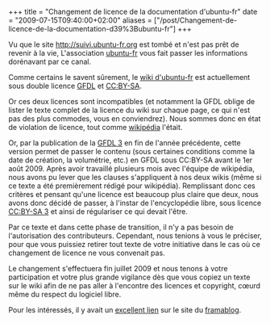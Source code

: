 +++
title = "Changement de licence de la documentation d&#39;ubuntu-fr"
date = "2009-07-15T09:40:00+02:00"
aliases = ["/post/Changement-de-licence-de-la-documentation-d39%3Bubuntu-fr"]
+++
    <p>Vu que le site <a href="http://suivi.ubuntu-fr.org" hreflang="fr">http://suivi.ubuntu-fr.org</a> est tombé et n'est pas prêt de revenir à la vie, L'association <a href="http://www.ubuntu-fr.org" hreflang="fr">ubuntu-fr</a> vous fait passer les informations dorénavant par ce canal.</p>


<p>Comme certains le savent sûrement, le <a href="http://doc.ubuntu-fr.org/" hreflang="fr">wiki d'ubuntu-fr</a> est actuellement sous double licence <a href="http://www.gnu.org/licenses/fdl-1.3.html" hreflang="en">GFDL</a> et <a href="http://creativecommons.org/licenses/by-sa/3.0/" hreflang="en">CC:BY-SA</a>.</p>


<p>Or ces deux licences sont incompatibles (et notamment la GFDL oblige de lister le texte complet de la licence du wiki sur chaque page, ce qui n'est pas des plus commodes, vous en conviendrez). Nous sommes donc en état de violation de licence, tout comme <a href="http://fr.wikipedia.org/wiki/Accueil" hreflang="fr">wikipédia</a> l'était.</p>


<p>Or, par la publication de la <a href="http://www.gnu.org/licenses/fdl-1.3.html" hreflang="en">GFDL 3</a> en fin de l'année précédente, cette version permet de passer le contenu (sous certaines conditions comme la date de création, la volumétrie, etc.) en GFDL sous CC:BY-SA avant le 1er août 2009. Après avoir travaillé plusieurs mois avec l'équipe de wikipédia, nous avons pu lever que les clauses s'appliquent à nos deux wikis (même si ce texte a été premièrement rédigé pour wikipédia). Remplissant donc ces critères et pensant qu'une licence est beaucoup plus claire que deux, nous avons donc décidé de passer, à l'instar de l'encyclopédie libre, sous licence <a href="http://creativecommons.org/licenses/by-sa/3.0/" hreflang="en">CC:BY-SA 3</a> et ainsi de régulariser ce qui devait l'être.</p>


<p>Par ce texte et dans cette phase de transition, il n'y a pas besoin de l'autorisation des contributeurs. Cependant, nous tenions à vous le préciser, pour que vous puissiez retirer tout texte de votre initiative dans le cas où ce changement de licence ne vous convenait pas.</p>


<p>Le changement s'effectuera fin juillet 2009 et nous tenons à votre participation et votre plus grande vigilance dès que vous copiez un texte sur le wiki afin de ne pas aller à l'encontre des licences et copyright, cœurd même du respect du logiciel libre.</p>



<p>Pour les intéressés, il y avait un <a href="http://www.framablog.org/index.php/post/2008/12/01/wikipedia-bientot-sous-licence-creative-commons-by-sa" hreflang="fr">excellent lien</a> sur le site du <a href="http://www.framablog.org" hreflang="fr">framablog</a>.</p>